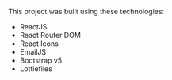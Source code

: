 

This project was built using these technologies:
- ReactJS
- React Router DOM
- React Icons
- EmailJS
- Bootstrap v5
- Lottiefiles






